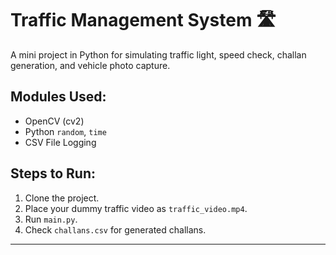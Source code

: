 # Traffic Management System 🛣️

A mini project in Python for simulating traffic light, speed check, challan generation, and vehicle photo capture.

## Modules Used:
- OpenCV (cv2)
- Python `random`, `time`
- CSV File Logging

## Steps to Run:
1. Clone the project.
2. Place your dummy traffic video as `traffic_video.mp4`.
3. Run `main.py`.
4. Check `challans.csv` for generated challans.

---
